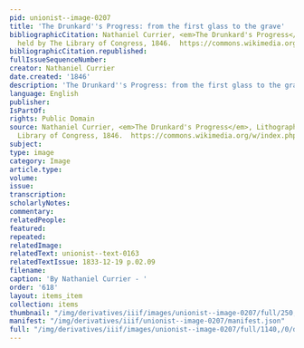 ```yaml
---
pid: unionist--image-0207
title: 'The Drunkard''s Progress: from the first glass to the grave'
bibliographicCitation: Nathaniel Currier, <em>The Drunkard's Progress</em>, Lithograph,
  held by The Library of Congress, 1846.  https://commons.wikimedia.org/w/index.php?curid=4174669
bibliographicCitation.republished: 
fullIssueSequenceNumber: 
creator: Nathaniel Currier
date.created: '1846'
description: 'The Drunkard''s Progress: from the first glass to the grave'
language: English
publisher: 
IsPartOf: 
rights: Public Domain
source: Nathaniel Currier, <em>The Drunkard's Progress</em>, Lithograph, held by The
  Library of Congress, 1846.  https://commons.wikimedia.org/w/index.php?curid=4174669
subject: 
type: image
category: Image
article.type: 
volume: 
issue: 
transcription: 
scholarlyNotes: 
commentary: 
relatedPeople: 
featured: 
repeated: 
relatedImage: 
relatedText: unionist--text-0163
relatedTextIssue: 1833-12-19 p.02.09
filename: 
caption: 'By Nathaniel Currier - '
order: '618'
layout: items_item
collection: items
thumbnail: "/img/derivatives/iiif/images/unionist--image-0207/full/250,/0/default.jpg"
manifest: "/img/derivatives/iiif/unionist--image-0207/manifest.json"
full: "/img/derivatives/iiif/images/unionist--image-0207/full/1140,/0/default.jpg"
---
```

